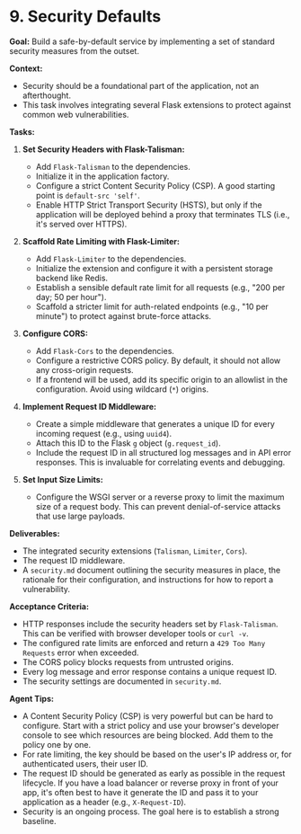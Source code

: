 # 9. Security Defaults

**Goal:** Build a safe-by-default service by implementing a set of standard security measures from the outset.

**Context:**
*   Security should be a foundational part of the application, not an afterthought.
*   This task involves integrating several Flask extensions to protect against common web vulnerabilities.

**Tasks:**

1.  **Set Security Headers with Flask-Talisman:**
    *   Add `Flask-Talisman` to the dependencies.
    *   Initialize it in the application factory.
    *   Configure a strict Content Security Policy (CSP). A good starting point is `default-src 'self'`.
    *   Enable HTTP Strict Transport Security (HSTS), but only if the application will be deployed behind a proxy that terminates TLS (i.e., it's served over HTTPS).

2.  **Scaffold Rate Limiting with Flask-Limiter:**
    *   Add `Flask-Limiter` to the dependencies.
    *   Initialize the extension and configure it with a persistent storage backend like Redis.
    *   Establish a sensible default rate limit for all requests (e.g., "200 per day; 50 per hour").
    *   Scaffold a stricter limit for auth-related endpoints (e.g., "10 per minute") to protect against brute-force attacks.

3.  **Configure CORS:**
    *   Add `Flask-Cors` to the dependencies.
    *   Configure a restrictive CORS policy. By default, it should not allow any cross-origin requests.
    *   If a frontend will be used, add its specific origin to an allowlist in the configuration. Avoid using wildcard (`*`) origins.

4.  **Implement Request ID Middleware:**
    *   Create a simple middleware that generates a unique ID for every incoming request (e.g., using `uuid4`).
    *   Attach this ID to the Flask `g` object (`g.request_id`).
    *   Include the request ID in all structured log messages and in API error responses. This is invaluable for correlating events and debugging.

5.  **Set Input Size Limits:**
    *   Configure the WSGI server or a reverse proxy to limit the maximum size of a request body. This can prevent denial-of-service attacks that use large payloads.

**Deliverables:**
*   The integrated security extensions (`Talisman`, `Limiter`, `Cors`).
*   The request ID middleware.
*   A `security.md` document outlining the security measures in place, the rationale for their configuration, and instructions for how to report a vulnerability.

**Acceptance Criteria:**
*   HTTP responses include the security headers set by `Flask-Talisman`. This can be verified with browser developer tools or `curl -v`.
*   The configured rate limits are enforced and return a `429 Too Many Requests` error when exceeded.
*   The CORS policy blocks requests from untrusted origins.
*   Every log message and error response contains a unique request ID.
*   The security settings are documented in `security.md`.

**Agent Tips:**
*   A Content Security Policy (CSP) is very powerful but can be hard to configure. Start with a strict policy and use your browser's developer console to see which resources are being blocked. Add them to the policy one by one.
*   For rate limiting, the key should be based on the user's IP address or, for authenticated users, their user ID.
*   The request ID should be generated as early as possible in the request lifecycle. If you have a load balancer or reverse proxy in front of your app, it's often best to have it generate the ID and pass it to your application as a header (e.g., `X-Request-ID`).
*   Security is an ongoing process. The goal here is to establish a strong baseline.
